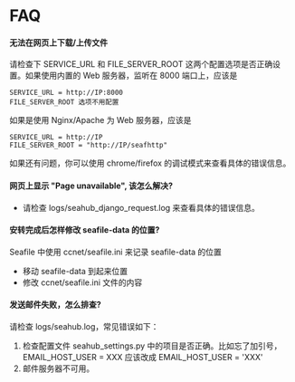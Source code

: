 # FAQ

#### 无法在网页上下载/上传文件

请检查下 SERVICE_URL 和 FILE_SERVER_ROOT 这两个配置选项是否正确设置。如果使用内置的 Web 服务器，监听在 8000 端口上，应该是
```
SERVICE_URL = http://IP:8000
FILE_SERVER_ROOT 选项不用配置
```

如果是使用 Nginx/Apache 为 Web 服务器，应该是
```
SERVICE_URL = http://IP
FILE_SERVER_ROOT = "http://IP/seafhttp"
```

如果还有问题，你可以使用 chrome/firefox 的调试模式来查看具体的错误信息。

#### 网页上显示 "Page unavailable", 该怎么解决?

* 请检查 logs/seahub_django_request.log 来查看具体的错误信息。

#### 安转完成后怎样修改 seafile-data 的位置?

Seafile 中使用 ccnet/seafile.ini 来记录 seafile-data 的位置

* 移动 seafile-data 到起来位置
* 修改 ccnet/seafile.ini 文件的内容

#### 发送邮件失败，怎么排查?

请检查 logs/seahub.log，常见错误如下：

1. 检查配置文件 seahub_settings.py 中的项目是否正确。比如忘了加引号， EMAIL_HOST_USER = XXX 应该改成 EMAIL_HOST_USER = 'XXX'
1. 邮件服务器不可用。

